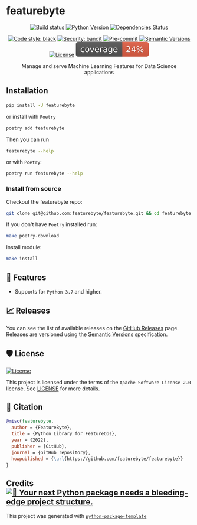 # featurebyte

<div align="center">

[![Build status](https://github.com/featurebyte/featurebyte/workflows/build/badge.svg?branch=main&event=push)](https://github.com/featurebyte/featurebyte/actions?query=workflow%3Abuild)
[![Python Version](https://img.shields.io/pypi/pyversions/featurebyte.svg)](https://pypi.org/project/featurebyte/)
[![Dependencies Status](https://img.shields.io/badge/dependencies-up%20to%20date-brightgreen.svg)](https://github.com/featurebyte/featurebyte/pulls?utf8=%E2%9C%93&q=is%3Apr%20author%3Aapp%2Fdependabot)

[![Code style: black](https://img.shields.io/badge/code%20style-black-000000.svg)](https://github.com/psf/black)
[![Security: bandit](https://img.shields.io/badge/security-bandit-green.svg)](https://github.com/PyCQA/bandit)
[![Pre-commit](https://img.shields.io/badge/pre--commit-enabled-brightgreen?logo=pre-commit&logoColor=white)](https://github.com/featurebyte/featurebyte/blob/main/.pre-commit-config.yaml)
[![Semantic Versions](https://img.shields.io/badge/%20%20%F0%9F%93%A6%F0%9F%9A%80-semantic--versions-e10079.svg)](https://github.com/featurebyte/featurebyte/releases)
[![License](https://img.shields.io/github/license/featurebyte/featurebyte)](https://github.com/featurebyte/featurebyte/blob/main/LICENSE)
![Coverage Report](assets/images/coverage.svg)

Manage and serve Machine Learning Features for Data Science applications

</div>

## Installation

```bash
pip install -U featurebyte
```

or install with `Poetry`

```bash
poetry add featurebyte
```

Then you can run

```bash
featurebyte --help
```

or with `Poetry`:

```bash
poetry run featurebyte --help
```

### Install from source

Checkout the featurebyte repo:
```bash
git clone git@github.com:featurebyte/featurebyte.git && cd featurebyte
```

If you don't have `Poetry` installed run:

```bash
make poetry-download
```

Install module:

```bash
make install
```

## 🚀 Features

- Supports for `Python 3.7` and higher.

## 📈 Releases

You can see the list of available releases on the [GitHub Releases](https://github.com/featurebyte/featurebyte/releases) page. 
Releases are versioned using the [Semantic Versions](https://semver.org/) specification.

## 🛡 License

[![License](https://img.shields.io/github/license/featurebyte/featurebyte)](https://github.com/featurebyte/featurebyte/blob/main/LICENSE)

This project is licensed under the terms of the `Apache Software License 2.0` license. See [LICENSE](https://github.com/featurebyte/featurebyte/blob/main/LICENSE) for more details.

## 📃 Citation

```bibtex
@misc{featurebyte,
  author = {FeatureByte},
  title = {Python Library for FeatureOps},
  year = {2022},
  publisher = {GitHub},
  journal = {GitHub repository},
  howpublished = {\url{https://github.com/featurebyte/featurebyte}}
}
```

## Credits [![🚀 Your next Python package needs a bleeding-edge project structure.](https://img.shields.io/badge/python--package--template-%F0%9F%9A%80-brightgreen)](https://github.com/TezRomacH/python-package-template)

This project was generated with [`python-package-template`](https://github.com/TezRomacH/python-package-template)
